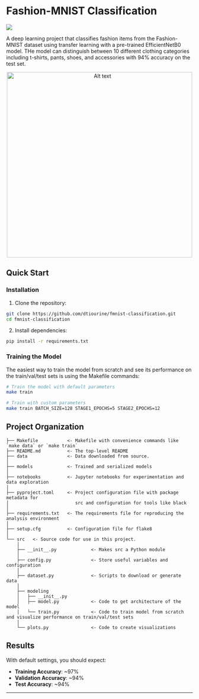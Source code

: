 # Fashion-MNIST Classification

<a target="_blank" href="https://cookiecutter-data-science.drivendata.org/">
    <img src="https://img.shields.io/badge/CCDS-Project%20template-328F97?logo=cookiecutter" />
</a>

A deep learning project that classifies fashion items from the Fashion-MNIST dataset using transfer learning with a pre-trained EfficientNetB0 model. THe model can distinguish between 10 different clothing categories including t-shirts, pants, shoes, and accessories with 94% accuracy on the test set.

<div align="center">
    <img src="https://datasets.activeloop.ai/wp-content/uploads/2022/09/Fashion-MNIST-dataset-Activeloop-Platform-visualization-image.webp" alt="Alt text" width="500">
</div>

## Quick Start

### Installation

1. Clone the repository:
```bash
git clone https://github.com/dtiourine/fmnist-classification.git
cd fmnist-classification
```

2. Install dependencies:
```bash
pip install -r requirements.txt
```

### Training the Model

The easiest way to train the model from scratch and see its performance on the train/val/test sets is using the Makefile commands:

```bash
# Train the model with default parameters
make train

# Train with custom parameters
make train BATCH_SIZE=128 STAGE1_EPOCHS=5 STAGE2_EPOCHS=12
```

## Project Organization

```
├── Makefile           <- Makefile with convenience commands like `make data` or `make train`
├── README.md          <- The top-level README 
├── data               <- Data downloaded from source.
│
├── models             <- Trained and serialized models
│
├── notebooks          <- Jupyter notebooks for experimentation and data exploration
│
├── pyproject.toml     <- Project configuration file with package metadata for 
│                         src and configuration for tools like black
│
├── requirements.txt   <- The requirements file for reproducing the analysis environment
│
├── setup.cfg          <- Configuration file for flake8
│
└── src   <- Source code for use in this project.
    │
    ├── __init__.py             <- Makes src a Python module
    │
    ├── config.py               <- Store useful variables and configuration
    │
    ├── dataset.py              <- Scripts to download or generate data
    │
    ├── modeling                
    │   ├── __init__.py
    │   ├── model.py            <- Code to get architecture of the model          
    │   └── train.py            <- Code to train model from scratch and visualize performance on train/val/test sets
    │
    └── plots.py                <- Code to create visualizations
```

## Results

With default settings, you should expect:
- **Training Accuracy**: ~97%
- **Validation Accuracy**: ~94%
- **Test Accuracy**: ~94%

--------

